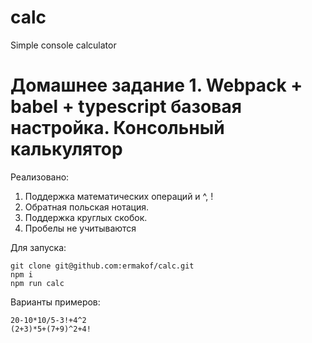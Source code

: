 # calc
Simple console calculator

# Домашнее задание 1. Webpack + babel + typescript базовая настройка. Консольный калькулятор

Реализовано:
1. Поддержка математических операций и ^, !
2. Обратная польская нотация.
3. Поддержка круглых скобок.
4. Пробелы не учитываются

Для запуска:
```
git clone git@github.com:ermakof/calc.git
npm i
npm run calc

```
Варианты примеров:
```
20-10*10/5-3!+4^2
(2+3)*5+(7+9)^2+4!
```
